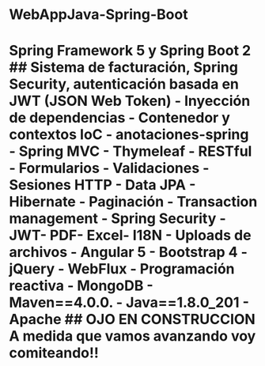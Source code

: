 # WebAppJava-Spring-Boot
# Spring Framework 5 y Spring Boot 2  ##  Sistema de facturación, Spring Security, autenticación basada en JWT (JSON Web Token)  - Inyección de dependencias - Contenedor y contextos IoC - anotaciones-spring - Spring MVC - Thymeleaf - RESTful - Formularios - Validaciones - Sesiones HTTP - Data JPA - Hibernate - Paginación - Transaction management - Spring Security - JWT- PDF- Excel- I18N - Uploads de archivos - Angular 5 - Bootstrap 4 - jQuery - WebFlux - Programación reactiva - MongoDB - Maven==4.0.0. - Java==1.8.0_201 - Apache   ## OJO EN CONSTRUCCION A medida que vamos avanzando voy comiteando!!
